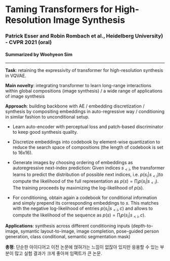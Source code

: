 # Taming Transformers for High-Resolution Image Synthesis 
### Patrick Esser and Robin Rombach et al., Heidelberg University) - CVPR 2021 (oral)
#### Summarized by Woohyeon Sim
---

**Task**: retaining the expressivity of transformer for high-resolution synthesis in VQVAE.
	
**Main novelty**: integrating transformer to learn long-range interactions within global compositions (image synthesis) / a wide range of applications of image synthesis
	
**Approach**: building backbone with AE / embedding discretization / synthesis by compositing embeddings in auto-regressive way / conditioning in similar fashion to unconditional setup.
	

		
* Learn auto-encoder with perceptual loss and patch-based discriminator to keep good synthesis quality.
		
* Discretize embeddings into codebook by element-wise quantization to reduce the search space of compositions (the length of codebook is set to 16x16).
		
* Generate images by choosing ordering of embeddings as autoregressive next-index prediction: Given indices $s_{<i}$, the transformer learns to predict the distribution of possible next indices, i.e. $p(s_i|s_{<i})$to compute the likelihood of the full representation as $p(s)=\prod_{i}p(s_{i}|s_{<i})$. The training proceeds by maximizing the log-likelihood of $p(s)$.
		
* For conditioning, obtain again a codebook for conditional information and simply prepend its corresponding embeddings to $s$. This matches with the negative log-likelihood of entries $p(s_i|s_{<i}, c)$ and allows to compute the likelihood of the sequence as $p(s)=\prod_{i}p(s_{i}|s_{<i},c)$.
	
	
	
**Applications**: synthesis across different conditioning inputs (depth-to-image, symantic layout-to-image, image completion, pose-guided person generation, class conditional, semantic segmentation mask)
	
**총평**: 단순한 아이디어고 이전 논문에 얹혀가는 느낌이 없잖아 있지만 응용할 수 있는 부분이 많고 실험 결과가 크게 좋아져 임팩트가 큰 논문.